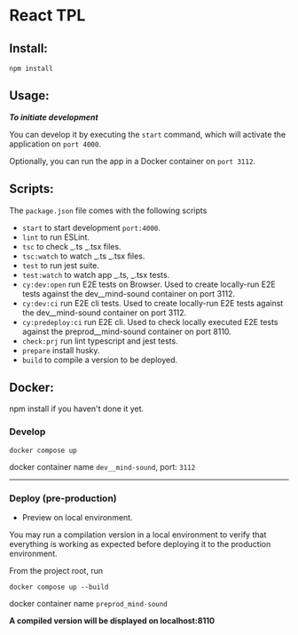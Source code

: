 # React TPL

## Install:

```
npm install

```

## Usage:

**_To initiate development_**

You can develop it by executing the `start` command, which will activate the application on `port 4000`.

Optionally, you can run the app in a Docker container on `port 3112`.

## Scripts:

The `package.json` file comes with the following scripts

- `start` to start development `port:4000`.
- `lint` to run ESLint.
- `tsc` to check _.ts _.tsx files.
- `tsc:watch` to watch _.ts _.tsx files.
- `test` to run jest suite.
- `test:watch` to watch app \_.ts, \_.tsx tests.
- `cy:dev:open` run E2E tests on Browser. Used to create locally-run E2E tests against the dev\_\_mind-sound container on port 3112.
- `cy:dev:ci` run E2E cli tests. Used to create locally-run E2E tests against the dev\_\_mind-sound container on port 3112.
- `cy:predeploy:ci` run E2E cli. Used to check locally executed E2E tests against the preprod\_\_mind-sound container on port 8110.
- `check:prj` run lint typescript and jest tests.
- `prepare` install husky.
- `build` to compile a version to be deployed.

## Docker:

npm install if you haven't done it yet.

### Develop

```
docker compose up

```

docker container name `dev__mind-sound`, port: `3112`

---

### Deploy (pre-production)

- Preview on local environment.

You may run a compilation version in a local environment to verify that everything is working as expected before deploying it to the production environment.

From the project root, run

```
docker compose up --build

```

docker container name `preprod_mind-sound`

**A compiled version will be displayed on localhost:8110**
